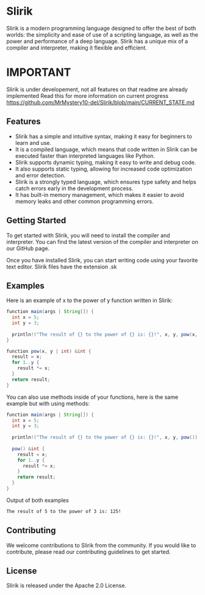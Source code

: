 # Slirik
Slirik is a modern programming language designed to offer the best of both worlds: the simplicity and ease of use of a scripting language, as well as the power and performance of a deep language. Slirik has a unique mix of a compiler and interpreter, making it flexible and efficient.

# IMPORTANT
Slirik is under developement, not all features on that readme are already implemented
Read this for more information on current progress https://github.com/MrMystery10-del/Slirik/blob/main/CURRENT_STATE.md

## Features
- Slirik has a simple and intuitive syntax, making it easy for beginners to learn and use.
- It is a compiled language, which means that code written in Slirik can be executed faster than interpreted languages like Python.
- Slirik supports dynamic typing, making it easy to write and debug code.
- It also supports static typing, allowing for increased code optimization and error detection.
- Slirik is a strongly typed language, which ensures type safety and helps catch errors early in the development process.
- It has built-in memory management, which makes it easier to avoid memory leaks and other common programming errors.

## Getting Started
To get started with Slirik, you will need to install the compiler and interpreter. You can find the latest version of the compiler and interpreter on our GitHub page.

Once you have installed Slirik, you can start writing code using your favorite text editor. Slirik files have the extension .sk

## Examples
Here is an example of x to the power of y function written in Slirik:
```java
function main(args | String[]) {
  int x = 5;
  int y = 3;
  
  println!("The result of {} to the power of {} is: {}!", x, y, pow(x, y));
}

function pow(x, y | int) &int {
  result = x;
  for 1..y {
    result *= x;
  }
  return result;
}
```

You can also use methods inside of your functions, here is the same example but with using methods:
```java
function main(args | String[]) {
  int x = 5;
  int y = 3;
  
  println!("The result of {} to the power of {} is: {}!", x, y, pow());
  
  pow() &int {
    result = x;
    for 1..y {
      result *= x;
    }
    return result;
  }
}
```

Output of both examples
```bash
The result of 5 to the power of 3 is: 125!
```

## Contributing
We welcome contributions to Slirik from the community. If you would like to contribute, please read our contributing guidelines to get started.

## License
Slirik is released under the Apache 2.0 License.
